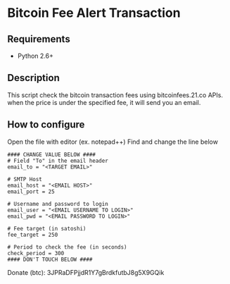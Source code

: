 Bitcoin Fee Alert Transaction
===================

Requirements
----------

 - Python 2.6+


Description
-------------
This script check the bitcoin transaction fees using bitcoinfees.21.co APIs.
when the price is under the specified fee, it will send you an email.

How to configure
-------------

Open the file with editor (ex. notepad++)
Find and change the line below
```
#### CHANGE VALUE BELOW ####
# Field "To" in the email header
email_to = "<TARGET EMAIL>"

# SMTP Host
email_host = "<EMAIL HOST>"
email_port = 25

# Username and password to login
email_user = "<EMAIL USERNAME TO LOGIN>"
email_pwd = "<EMAIL PASSWORD TO LOGIN>"

# Fee target (in satoshi)
fee_target = 250

# Period to check the fee (in seconds)
check_period = 300
#### DON'T TOUCH BELOW ####
```

Donate (btc): 3JPRaDFPjjdR1Y7gBrdkfutbJ8g5X9GQik
